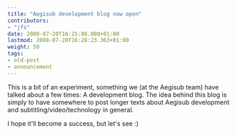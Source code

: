 ```yaml
---
title: "Aegisub development blog now open"
contributors:
- "jfs"
date: 2008-07-20T16:25:00.000+01:00
lastmod: 2008-07-20T16:28:23.363+01:00
weight: 50
tags:
- old-post
- announcement
---
```

This is a bit of an experiment, something we (at the Aegisub team) have talked about a few times: A development blog.
The idea behind this blog is simply to have somewhere to post longer texts about Aegisub development and subtitling/video/technology in general.

I hope it'll become a success, but let's see :)
